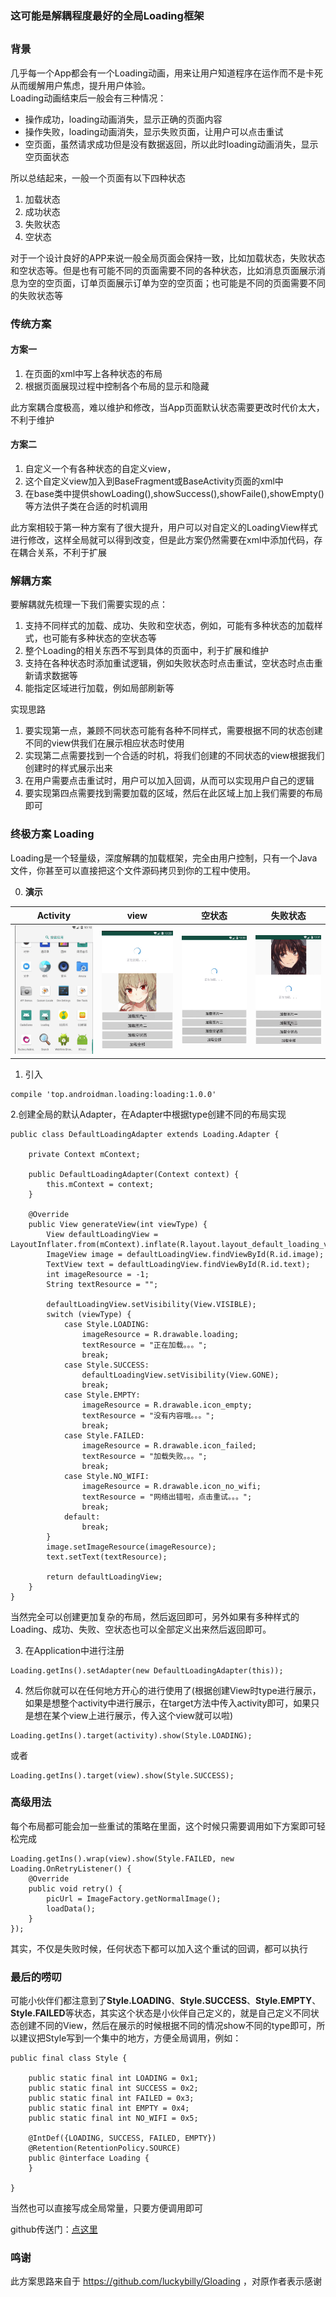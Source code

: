 ### 这可能是解耦程度最好的全局Loading框架
##
### 背景
几乎每一个App都会有一个Loading动画，用来让用户知道程序在运作而不是卡死从而缓解用户焦虑，提升用户体验。    
Loading动画结束后一般会有三种情况：
- 操作成功，loading动画消失，显示正确的页面内容
- 操作失败，loading动画消失，显示失败页面，让用户可以点击重试
- 空页面，虽然请求成功但是没有数据返回，所以此时loading动画消失，显示空页面状态

所以总结起来，一般一个页面有以下四种状态
1. 加载状态
2. 成功状态
3. 失败状态
4. 空状态

对于一个设计良好的APP来说一般全局页面会保持一致，比如加载状态，失败状态和空状态等。但是也有可能不同的页面需要不同的各种状态，比如消息页面展示消息为空的空页面，订单页面展示订单为空的空页面；也可能是不同的页面需要不同的失败状态等

### 传统方案
#### 方案一
1. 在页面的xml中写上各种状态的布局
2. 根据页面展现过程中控制各个布局的显示和隐藏

此方案耦合度极高，难以维护和修改，当App页面默认状态需要更改时代价太大，不利于维护

#### 方案二
1. 自定义一个有各种状态的自定义view，
2. 这个自定义view加入到BaseFragment或BaseActivity页面的xml中
3. 在base类中提供showLoading(),showSuccess(),showFaile(),showEmpty()等方法供子类在合适的时机调用

此方案相较于第一种方案有了很大提升，用户可以对自定义的LoadingView样式进行修改，这样全局就可以得到改变，但是此方案仍然需要在xml中添加代码，存在耦合关系，不利于扩展

### 解耦方案
要解耦就先梳理一下我们需要实现的点：
1. 支持不同样式的加载、成功、失败和空状态，例如，可能有多种状态的加载样式，也可能有多种状态的空状态等
2. 整个Loading的相关东西不写到具体的页面中，利于扩展和维护
3. 支持在各种状态时添加重试逻辑，例如失败状态时点击重试，空状态时点击重新请求数据等
4. 能指定区域进行加载，例如局部刷新等

实现思路
1. 要实现第一点，兼顾不同状态可能有各种不同样式，需要根据不同的状态创建不同的view供我们在展示相应状态时使用
2. 实现第二点需要找到一个合适的时机，将我们创建的不同状态的view根据我们创建时的样式展示出来
3. 在用户需要点击重试时，用户可以加入回调，从而可以实现用户自己的逻辑
4. 要实现第四点需要找到需要加载的区域，然后在此区域上加上我们需要的布局即可

### 终极方案 Loading
Loading是一个轻量级，深度解耦的加载框架，完全由用户控制，只有一个Java文件，你甚至可以直接把这个文件源码拷贝到你的工程中使用。

0. **演示**

Activity|view|空状态|失败状态
:---:|:---:|:---:|:---:
<img src="https://raw.githubusercontent.com/ansnail/tc/master/20190624201852.gif" width="200" />|<img src="https://raw.githubusercontent.com/ansnail/tc/master/20190624204201.gif" width="200" />|<img src="https://raw.githubusercontent.com/ansnail/tc/master/20190624204724.gif" width="200" />|<img src="https://raw.githubusercontent.com/ansnail/tc/master/20190624205744.gif" width="200" />
1. 引入
```
compile 'top.androidman.loading:loading:1.0.0'
```
2.创建全局的默认Adapter，在Adapter中根据type创建不同的布局实现
```
public class DefaultLoadingAdapter extends Loading.Adapter {

    private Context mContext;

    public DefaultLoadingAdapter(Context context) {
        this.mContext = context;
    }

    @Override
    public View generateView(int viewType) {
        View defaultLoadingView = LayoutInflater.from(mContext).inflate(R.layout.layout_default_loading_view,null);
        ImageView image = defaultLoadingView.findViewById(R.id.image);
        TextView text = defaultLoadingView.findViewById(R.id.text);
        int imageResource = -1;
        String textResource = "";

        defaultLoadingView.setVisibility(View.VISIBLE);
        switch (viewType) {
            case Style.LOADING:
                imageResource = R.drawable.loading;
                textResource = "正在加载。。。";
                break;
            case Style.SUCCESS:
                defaultLoadingView.setVisibility(View.GONE);
                break;
            case Style.EMPTY:
                imageResource = R.drawable.icon_empty;
                textResource = "没有内容哦。。。";
                break;
            case Style.FAILED:
                imageResource = R.drawable.icon_failed;
                textResource = "加载失败。。。";
                break;
            case Style.NO_WIFI:
                imageResource = R.drawable.icon_no_wifi;
                textResource = "网络出错啦，点击重试。。。";
                break;
            default:
                break;
        }
        image.setImageResource(imageResource);
        text.setText(textResource);

        return defaultLoadingView;
    }
}
```
当然完全可以创建更加复杂的布局，然后返回即可，另外如果有多种样式的Loading、成功、失败、空状态也可以全部定义出来然后返回即可。

3. 在Application中进行注册
```
Loading.getIns().setAdapter(new DefaultLoadingAdapter(this));
```
4. 然后你就可以在任何地方开心的进行使用了(根据创建View时type进行展示，如果是想整个activity中进行展示，在target方法中传入activity即可，如果只是想在某个view上进行展示，传入这个view就可以啦)
```
Loading.getIns().target(activity).show(Style.LOADING);
```
或者
```
Loading.getIns().target(view).show(Style.SUCCESS);
```
### 高级用法
每个布局都可能会加一些重试的策略在里面，这个时候只需要调用如下方案即可轻松完成
```
Loading.getIns().wrap(view).show(Style.FAILED, new Loading.OnRetryListener() {
    @Override
    public void retry() {
        picUrl = ImageFactory.getNormalImage();
        loadData();
    }
});
```
其实，不仅是失败时候，任何状态下都可以加入这个重试的回调，都可以执行

### 最后的唠叨
可能小伙伴们都注意到了**Style.LOADING**、**Style.SUCCESS**、**Style.EMPTY**、**Style.FAILED**等状态，其实这个状态是小伙伴自己定义的，就是自己定义不同状态创建不同的View，然后在展示的时候根据不同的情况show不同的type即可，所以建议把Style写到一个集中的地方，方便全局调用，例如：
```
public final class Style {

    public static final int LOADING = 0x1;
    public static final int SUCCESS = 0x2;
    public static final int FAILED = 0x3;
    public static final int EMPTY = 0x4;
    public static final int NO_WIFI = 0x5;

    @IntDef({LOADING, SUCCESS, FAILED, EMPTY})
    @Retention(RetentionPolicy.SOURCE)
    public @interface Loading {
    }

}
```

当然也可以直接写成全局常量，只要方便调用即可

github传送门：[点这里](https://github.com/ansnail/Loading)

### 鸣谢
此方案思路来自于 https://github.com/luckybilly/Gloading ，对原作者表示感谢